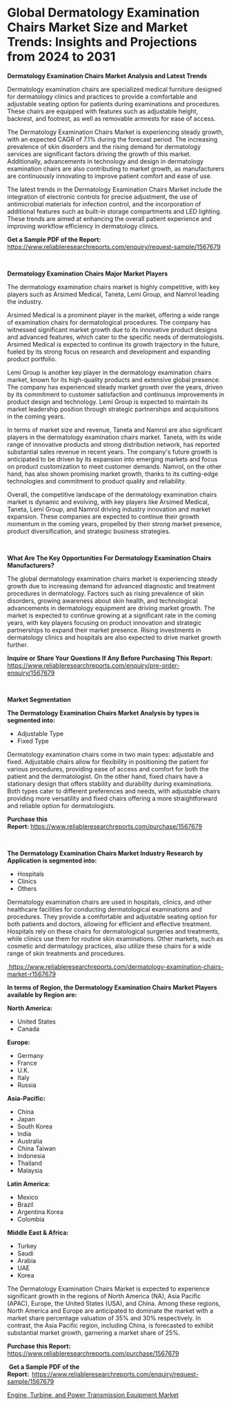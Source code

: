 <p><h1>Global Dermatology Examination Chairs Market Size and Market Trends: Insights and Projections from 2024 to 2031</h1></p><p><strong>Dermatology Examination Chairs Market Analysis and Latest Trends</strong></p>
<p><p>Dermatology examination chairs are specialized medical furniture designed for dermatology clinics and practices to provide a comfortable and adjustable seating option for patients during examinations and procedures. These chairs are equipped with features such as adjustable height, backrest, and footrest, as well as removable armrests for ease of access.</p><p>The Dermatology Examination Chairs Market is experiencing steady growth, with an expected CAGR of 7.1% during the forecast period. The increasing prevalence of skin disorders and the rising demand for dermatology services are significant factors driving the growth of this market. Additionally, advancements in technology and design in dermatology examination chairs are also contributing to market growth, as manufacturers are continuously innovating to improve patient comfort and ease of use.</p><p>The latest trends in the Dermatology Examination Chairs Market include the integration of electronic controls for precise adjustment, the use of antimicrobial materials for infection control, and the incorporation of additional features such as built-in storage compartments and LED lighting. These trends are aimed at enhancing the overall patient experience and improving workflow efficiency in dermatology clinics.</p></p>
<p><strong>Get a Sample PDF of the Report:&nbsp;</strong> <a href="https://www.reliableresearchreports.com/enquiry/request-sample/1567679">https://www.reliableresearchreports.com/enquiry/request-sample/1567679</a></p>
<p>&nbsp;</p>
<p><strong>Dermatology Examination Chairs Major Market Players</strong></p>
<p><p>The dermatology examination chairs market is highly competitive, with key players such as Arsimed Medical, Taneta, Lemi Group, and Namrol leading the industry. </p><p>Arsimed Medical is a prominent player in the market, offering a wide range of examination chairs for dermatological procedures. The company has witnessed significant market growth due to its innovative product designs and advanced features, which cater to the specific needs of dermatologists. Arsimed Medical is expected to continue its growth trajectory in the future, fueled by its strong focus on research and development and expanding product portfolio.</p><p>Lemi Group is another key player in the dermatology examination chairs market, known for its high-quality products and extensive global presence. The company has experienced steady market growth over the years, driven by its commitment to customer satisfaction and continuous improvements in product design and technology. Lemi Group is expected to maintain its market leadership position through strategic partnerships and acquisitions in the coming years.</p><p>In terms of market size and revenue, Taneta and Namrol are also significant players in the dermatology examination chairs market. Taneta, with its wide range of innovative products and strong distribution network, has reported substantial sales revenue in recent years. The company's future growth is anticipated to be driven by its expansion into emerging markets and focus on product customization to meet customer demands. Namrol, on the other hand, has also shown promising market growth, thanks to its cutting-edge technologies and commitment to product quality and reliability.</p><p>Overall, the competitive landscape of the dermatology examination chairs market is dynamic and evolving, with key players like Arsimed Medical, Taneta, Lemi Group, and Namrol driving industry innovation and market expansion. These companies are expected to continue their growth momentum in the coming years, propelled by their strong market presence, product diversification, and strategic business strategies.</p></p>
<p>&nbsp;</p>
<p><strong>What Are The Key Opportunities For Dermatology Examination Chairs Manufacturers?</strong></p>
<p><p>The global dermatology examination chairs market is experiencing steady growth due to increasing demand for advanced diagnostic and treatment procedures in dermatology. Factors such as rising prevalence of skin disorders, growing awareness about skin health, and technological advancements in dermatology equipment are driving market growth. The market is expected to continue growing at a significant rate in the coming years, with key players focusing on product innovation and strategic partnerships to expand their market presence. Rising investments in dermatology clinics and hospitals are also expected to drive market growth further.</p></p>
<p><strong>Inquire or Share Your Questions If Any Before Purchasing This Report:</strong> <a href="https://www.reliableresearchreports.com/enquiry/pre-order-enquiry/1567679">https://www.reliableresearchreports.com/enquiry/pre-order-enquiry/1567679</a></p>
<p>&nbsp;</p>
<p><strong>Market Segmentation</strong></p>
<p><strong>The Dermatology Examination Chairs Market Analysis by types is segmented into:</strong></p>
<p><ul><li>Adjustable Type</li><li>Fixed Type</li></ul></p>
<p><p>Dermatology examination chairs come in two main types: adjustable and fixed. Adjustable chairs allow for flexibility in positioning the patient for various procedures, providing ease of access and comfort for both the patient and the dermatologist. On the other hand, fixed chairs have a stationary design that offers stability and durability during examinations. Both types cater to different preferences and needs, with adjustable chairs providing more versatility and fixed chairs offering a more straightforward and reliable option for dermatologists.</p></p>
<p><strong>Purchase this Report:&nbsp;</strong><a href="https://www.reliableresearchreports.com/purchase/1567679">https://www.reliableresearchreports.com/purchase/1567679</a></p>
<p>&nbsp;</p>
<p><strong>The Dermatology Examination Chairs Market Industry Research by Application is segmented into:</strong></p>
<p><ul><li>Hospitals</li><li>Clinics</li><li>Others</li></ul></p>
<p><p>Dermatology examination chairs are used in hospitals, clinics, and other healthcare facilities for conducting dermatological examinations and procedures. They provide a comfortable and adjustable seating option for both patients and doctors, allowing for efficient and effective treatment. Hospitals rely on these chairs for dermatological surgeries and treatments, while clinics use them for routine skin examinations. Other markets, such as cosmetic and dermatology practices, also utilize these chairs for a wide range of skin treatments and procedures.</p></p>
<p><a href="https://www.reliableresearchreports.com/dermatology-examination-chairs-market-r1567679">&nbsp;https://www.reliableresearchreports.com/dermatology-examination-chairs-market-r1567679</a></p>
<p><strong>In terms of Region, the Dermatology Examination Chairs Market Players available by Region are:</strong></p>
<p>
    <p> <strong> North America: </strong>
        <ul>
            <li>United States</li>
            <li>Canada</li>
        </ul>
        </p> 
    <p> <strong> Europe: </strong>
        <ul>
            <li>Germany</li>
            <li>France</li>
            <li>U.K.</li>
            <li>Italy</li>
            <li>Russia</li>
        </ul>
        </p> 
    <p> <strong> Asia-Pacific: </strong>
        <ul>
            <li>China</li>
            <li>Japan</li>
            <li>South Korea</li>
            <li>India</li>
            <li>Australia</li>
            <li>China Taiwan</li>
            <li>Indonesia</li>
            <li>Thailand</li>
            <li>Malaysia</li>
        </ul>
        </p> 
    <p> <strong> Latin America: </strong>
        <ul>
            <li>Mexico</li>
            <li>Brazil</li>
            <li>Argentina Korea</li>
            <li>Colombia</li>
        </ul>
        </p> 
    <p> <strong> Middle East & Africa: </strong>
        <ul>
            <li>Turkey</li>
            <li>Saudi</li>
            <li>Arabia</li>
            <li>UAE</li>
            <li>Korea</li>
        </ul>
    </p>
    </p>
<p><p>The Dermatology Examination Chairs Market is expected to experience significant growth in the regions of North America (NA), Asia Pacific (APAC), Europe, the United States (USA), and China. Among these regions, North America and Europe are anticipated to dominate the market with a market share percentage valuation of 35% and 30% respectively. In contrast, the Asia Pacific region, including China, is forecasted to exhibit substantial market growth, garnering a market share of 25%.</p></p>
<p><strong>Purchase this Report: </strong><a href="https://www.reliableresearchreports.com/purchase/1567679">https://www.reliableresearchreports.com/purchase/1567679</a></p>
<p>&nbsp;<strong>Get a Sample PDF of the Report:&nbsp;&nbsp;</strong><a href="https://www.reliableresearchreports.com/enquiry/request-sample/1567679">https://www.reliableresearchreports.com/enquiry/request-sample/1567679</a></p>
<p><strong></strong></p>
<p><p><a href="https://view.publitas.com/reportprime-1/engine-turbine-and-power-transmission-equipment-market-size-market-outlook-and-market-forecast-2024-to-2031/">Engine, Turbine, and Power Transmission Equipment Market</a></p></p>